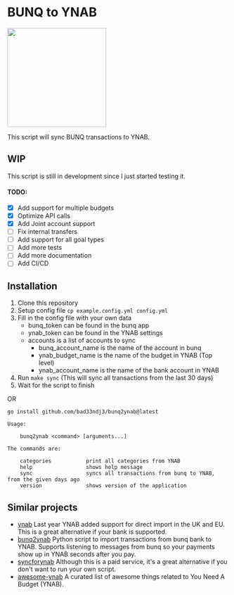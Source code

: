 # BUNQ to YNAB 
<img src='https://github.com/bad33ndj3/bunq2ynab/assets/9072952/2a61635f-db5e-43a2-825a-8a230cd3bebc' width='225'>


This script will sync BUNQ transactions to YNAB.

## WIP

This script is still in development since I just started testing it.

#### TODO:

- [x] Add support for multiple budgets
- [x] Optimize API calls
- [x] Add Joint account support
- [ ] Fix internal transfers
- [ ] Add support for all goal types
- [ ] Add more tests
- [ ] Add more documentation
- [ ] Add CI/CD

## Installation

1. Clone this repository
2. Setup config file `cp example.config.yml config.yml`
3. Fill in the config file with your own data
    - bunq_token can be found in the bunq app
    - ynab_token can be found in the YNAB settings
    - accounts is a list of accounts to sync
        - bunq_account_name is the name of the account in bunq
        - ynab_budget_name is the name of the budget in YNAB (Top level)
        - ynab_account_name is the name of the bank account in YNAB
4. Run `make sync` (This will sync all transactions from the last 30 days)
5. Wait for the script to finish

OR


`go install github.com/bad33ndj3/bunq2ynab@latest`

```
Usage:

    bunq2ynab <command> [arguments...]

The commands are:

    categories           print all categories from YNAB
    help                 shows help message
    sync                 syncs all transactions from bunq to YNAB, from the given days ago
    version              shows version of the application

```

## Similar projects
- [ynab](https://support.ynab.com/en_us/direct-import-in-the-uk-and-eu-an-overview-Syae1z_A9) Last year YNAB added support for direct import in the UK and EU.  This is a great alternative if your bank is supported.
- [bunq2ynab](https://github.com/wesselt/bunq2ynab) Python script to import transactions from bunq bank to YNAB.  Supports listening to messages from bunq so your payments show up in YNAB seconds after you pay.
- [syncforynab](https://syncforynab.com/) Although this is a paid service, it's a great alternative if you don't want to run your own script.
- [awesome-ynab](https://github.com/scottrobertson/awesome-ynab) A curated list of awesome things related to You Need A Budget (YNAB).
